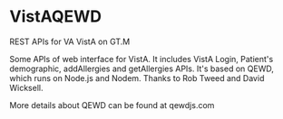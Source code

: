 # VistAQEWD
REST APIs for VA VistA on GT.M

Some APIs of web interface for VistA. It includes VistA Login, Patient's demographic, addAllergies and getAllergies APIs. It's based on QEWD, which runs on Node.js and Nodem. Thanks to Rob Tweed and David Wicksell.

More details about QEWD can be found at qewdjs.com
